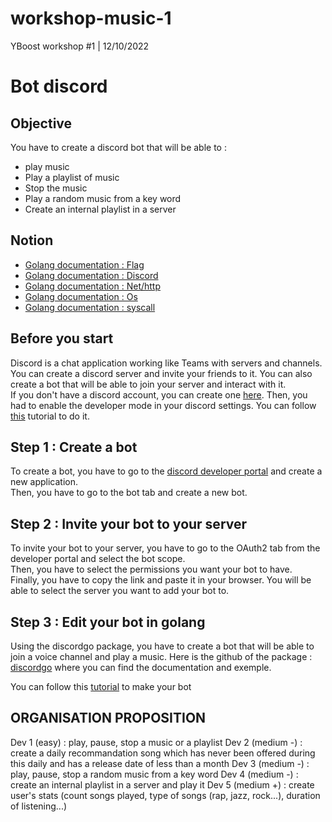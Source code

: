 # workshop-music-1
YBoost workshop #1 | 12/10/2022

# Bot discord

## Objective

You have to create a discord bot that will be able to :  
* play music 
* Play a playlist of music 
* Stop the music
* Play a random music from a key word 
* Create an internal playlist in a server

## Notion 
* [Golang documentation : Flag](https://pkg.go.dev/flag)
* [Golang documentation : Discord](https://pkg.go.dev/github.com/bwmarrin/discordgo)
* [Golang documentation : Net/http](https://pkg.go.dev/net/http)
* [Golang documentation : Os](https://pkg.go.dev/os)
* [Golang documentation : syscall](https://pkg.go.dev/syscall)

## Before you start
Discord is a chat application working like Teams with servers and channels.
You can create a discord server and invite your friends to it. You can also create a bot that will be able to join your server and interact with it.  
If you don't have a discord account, you can create one [here](https://discord.com/register).
Then, you had to enable the developer mode in your discord settings. You can follow [this](https://beebom.com/how-enable-disable-developer-mode-discord/) tutorial to do it.

## Step 1 : Create a bot 
To create a bot, you have to go to the [discord developer portal](https://discord.com/developers/applications) and create a new application.  
Then, you have to go to the bot tab and create a new bot.

## Step 2 : Invite your bot to your server
To invite your bot to your server, you have to go to the OAuth2 tab from the developer portal and select the bot scope.  
Then, you have to select the permissions you want your bot to have.  
Finally, you have to copy the link and paste it in your browser. You will be able to select the server you want to add your bot to.

## Step 3 : Edit your bot in golang
Using the discordgo package, you have to create a bot that will be able to join a voice channel and play a music.
Here is the github of the package : [discordgo](https://github.com/bwmarrin/discordgo) where you can find the documentation and exemple.

You can follow this [tutorial](https://dev.to/aurelievache/learning-go-by-examples-part-4-create-a-bot-for-discord-in-go-43cf) to make your bot

## ORGANISATION PROPOSITION 

Dev 1 (easy) : play, pause, stop a music or a playlist
Dev 2 (medium -) : create a daily recommandation song which has never been offered during this daily and has a release date of less than a month
Dev 3 (medium -) : play, pause, stop a random music from a key word
Dev 4 (medium -) : create an internal playlist in a server and play it
Dev 5 (medium +) : create user's stats (count songs played, type of songs (rap, jazz, rock...), duration of listening...) 
